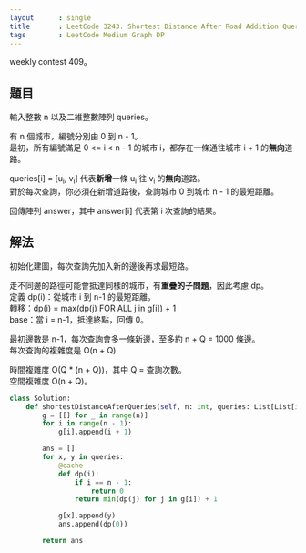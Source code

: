```yaml
---
layout      : single
title       : LeetCode 3243. Shortest Distance After Road Addition Queries I
tags        : LeetCode Medium Graph DP
---
```

weekly contest 409。  

## 題目

輸入整數 n 以及二維整數陣列 queries。  

有 n 個城市，編號分別由 0 到 n - 1。  
最初，所有編號滿足 0 <= i < n - 1 的城市 i，都存在一條通往城市 i + 1 的**無向**道路。  

queries[i] = [u<sub>i</sub>, v<sub>i</sub>] 代表**新增**一條 u<sub>i</sub> 往 v<sub>i</sub> 的**無向**道路。  
對於每次查詢，你必須在新增道路後，查詢城市 0 到城市 n - 1 的最短距離。  

回傳陣列 answer，其中 answer[i] 代表第 i 次查詢的結果。  

## 解法

初始化建圖，每次查詢先加入新的邊後再求最短路。  

走不同邊的路徑可能會抵達同樣的城市，有**重疊的子問題**，因此考慮 dp。  
定義 dp(i)：從城市 i 到 n-1 的最短距離。  
轉移：dp(i) = max(dp(j) FOR ALL j in g[i]) + 1  
base：當 i = n-1，抵達終點，回傳 0。  

最初邊數是 n-1，每次查詢會多一條新邊，至多約 n + Q = 1000 條邊。  
每次查詢的複雜度是 O(n + Q)

時間複雜度 O(Q \* (n + Q))，其中 Q = 查詢次數。  
空間複雜度 O(n + Q)。  

```python
class Solution:
    def shortestDistanceAfterQueries(self, n: int, queries: List[List[int]]) -> List[int]:
        g = [[] for _ in range(n)]
        for i in range(n - 1):
            g[i].append(i + 1)

        ans = []
        for x, y in queries:
            @cache
            def dp(i):
                if i == n - 1:
                    return 0
                return min(dp(j) for j in g[i]) + 1

            g[x].append(y)
            ans.append(dp(0))

        return ans
```
